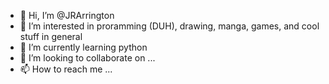 - 👋 Hi, I’m @JRArrington
- 👀 I’m interested in proramming (DUH), drawing, manga, games, and cool stuff in general
- 🌱 I’m currently learning python
- 💞️ I’m looking to collaborate on ...
- 📫 How to reach me ...

<!---
JRArrington/JRArrington is a ✨ special ✨ repository because its `README.md` (this file) appears on your GitHub profile.
You can click the Preview link to take a look at your changes.
--->
